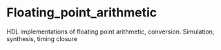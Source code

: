 # Floating_point_arithmetic
HDL implementations of floating point arithmetic, conversion. Simulation, synthesis, timing closure

